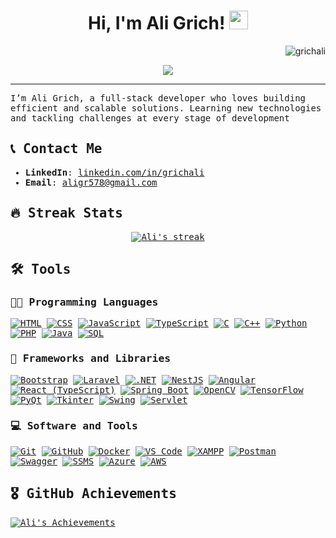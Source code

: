 <h1 align="center">
Hi, I'm Ali Grich!
  <img src="https://media.giphy.com/media/hvRJCLFzcasrR4ia7z/giphy.gif" width="30"></h1>
 <img src="https://komarev.com/ghpvc/?username=grichali&label=Profile%20Views&color=0e75b6&style=flat" align='right' alt="grichali" />

<br/>

<!-- Typing SVG by DenverCoder1 - https://github.com/DenverCoder1/readme-typing-svg -->
<p align="center">
  <a href="https://github.com/DenverCoder1/readme-typing-svg"><img src="https://readme-typing-svg.herokuapp.com?lines=Computer+Engineering+Student;Full+Stack+Developer;AI%20Enthusiast;Always%20learning%20new%20things&center=true&width=380&height=45"></a>
</p>
<hr/>
<samp>
I’m Ali Grich, a full-stack developer who loves building efficient and scalable solutions. Learning new technologies and tackling challenges at every stage of development

## 📞 Contact Me

- **LinkedIn**: [linkedin.com/in/grichali](https://www.linkedin.com/in/grichali)
- **Email**: [aligr578@gmail.com](mailto:aligr578@gmail.com)



## 🔥 Streak Stats

<!-- GitHub Readme Streak Stats - https://github.com/DenverCoder1/github-readme-streak-stats -->
<p align="center">
  <a href="https://github.com/DenverCoder1/github-readme-streak-stats">
    <img title="🔥 Get streak stats for your profile at git.io/streak-stats" alt="Ali's streak" src="https://github-readme-streak-stats.herokuapp.com/?user=grichali&theme=monokai-metallian&hide_border=true"/>
  </a>
</p>

## 🛠️ Tools

### 👨‍💻 Programming Languages

<p>
    <a href="https://github.com/search?q=user%3Agrichali+is%3Arepo+language%3Ahtml"><img alt="HTML" src="https://img.shields.io/badge/HTML%20-%23E34F26.svg?logo=html5&logoColor=white"></a>
    <a href="https://github.com/search?q=user%3Agrichali+is%3Arepo+language%3acss"><img alt="CSS" src="https://img.shields.io/badge/CSS%20-%231572B6.svg?logo=css3&logoColor=white"></a>
    <a href="https://github.com/search?q=user%3Agrichali+is%3Arepo+language%3ajavascript"><img alt="JavaScript" src="https://img.shields.io/badge/JavaScript%20-%23F7DF1E.svg?logo=javascript&logoColor=black"></a>
    <a href="https://github.com/search?q=user%3Agrichali+is%3Arepo+language%3atypescript"><img alt="TypeScript" src="https://img.shields.io/badge/TypeScript-%232B72B7.svg?logo=typescript&logoColor=white"></a>
    <a href="https://github.com/search?q=user%3Agrichali+is%3Arepo+language%3Ac"><img alt="C" src="https://img.shields.io/badge/C%20-%232370ED.svg?logo=c&logoColor=white"></a>
    <a href="https://github.com/search?q=user%3Agrichali+is%3Arepo+language%3acpp"><img alt="C++" src="https://img.shields.io/badge/C++%20-%2300599C.svg?logo=c%2B%2B&logoColor=white"></a>
    <a href="https://github.com/search?q=user%3Agrichali+is%3Arepo+language%3apython"><img alt="Python" src="https://img.shields.io/badge/Python%20-%2314354C.svg?logo=python&logoColor=white"></a>
    <a href="https://github.com/search?q=user%3Agrichali+is%3Arepo+language%3aphp"><img alt="PHP" src="https://img.shields.io/badge/PHP-%23777BB4.svg?logo=php&logoColor=white"></a>
    <a href="https://github.com/search?q=user%3Agrichali+is%3Arepo+language%3Ajava"><img alt="Java" src="https://img.shields.io/badge/Java-%23007396.svg?logo=java&logoColor=white"></a>
    <a href="https://github.com/search?q=user%3Agrichali+is%3Arepo+language%3asql"><img alt="SQL" src="https://img.shields.io/badge/SQL%20-%23025E8C.svg?logo=amazon-dynamodb&logoColor=white"></a>
</p>

### 🧰 Frameworks and Libraries

<p>
    <a href="#"><img alt="Bootstrap" src="https://img.shields.io/badge/Bootstrap-%23563D7C.svg?logo=bootstrap&logoColor=white"></a>
    <a href="#"><img alt="Laravel" src="https://img.shields.io/badge/Laravel-%23F05240.svg?logo=laravel&logoColor=white"></a>
    <a href="#"><img alt=".NET" src="https://img.shields.io/badge/.NET-%23246D6F.svg?logo=.net&logoColor=white"></a>
    <a href="#"><img alt="NestJS" src="https://img.shields.io/badge/NestJS-%23E0234E.svg?logo=nestjs&logoColor=white"></a>
    <a href="#"><img alt="Angular" src="https://img.shields.io/badge/Angular-%23E23237.svg?logo=angular&logoColor=white"></a>
    <a href="#"><img alt="React (TypeScript)" src="https://img.shields.io/badge/React%20(TypeScript)-%2361DAFB.svg?logo=react&logoColor=black"></a>
    <a href="#"><img alt="Spring Boot" src="https://img.shields.io/badge/Spring%20Boot-%236DB33F.svg?logo=springboot&logoColor=white"></a>
    <a href="#"><img alt="OpenCV" src="https://img.shields.io/badge/OpenCV-%23003B57.svg?logo=opencv&logoColor=white"></a>
    <a href="#"><img alt="TensorFlow" src="https://img.shields.io/badge/TensorFlow-%23FF6F00.svg?logo=tensorflow&logoColor=white"></a>
    <a href="#"><img alt="PyQt" src="https://img.shields.io/badge/PyQt-%234B8BBE.svg?logo=python&logoColor=white"></a>
    <a href="#"><img alt="Tkinter" src="https://img.shields.io/badge/Tkinter-%2337646F.svg?logo=python&logoColor=white"></a>
    <a href="#"><img alt="Swing" src="https://img.shields.io/badge/Swing-%23100D80.svg?logo=java&logoColor=white"></a>
    <a href="#"><img alt="Servlet" src="https://img.shields.io/badge/Servlet-%2312116C.svg?logo=java&logoColor=white"></a>
</p>


### 💻 Software and Tools

<p>
    <a href="#"><img alt="Git" src="https://img.shields.io/badge/Git%20-%23F05033.svg?logo=git&logoColor=white"></a>
    <a href="#"><img alt="GitHub" src="https://img.shields.io/badge/GitHub-%23121011.svg?logo=github&logoColor=white"></a>
    <a href="#"><img alt="Docker" src="https://img.shields.io/badge/Docker-%230db7ed.svg?logo=docker&logoColor=white"></a>
    <a href="#"><img alt="VS Code" src="https://img.shields.io/badge/Visual%20Studio%20Code-0078d7.svg?logo=visual-studio-code&logoColor=white"></a>
    <a href="#"><img alt="XAMPP" src="https://img.shields.io/badge/XAMPP-%23f5e81e.svg?logo=xampp&logoColor=black"></a>
    <a href="#"><img alt="Postman" src="https://img.shields.io/badge/Postman-%23FF6C37.svg?logo=postman&logoColor=white"></a>
    <a href="#"><img alt="Swagger" src="https://img.shields.io/badge/Swagger-%2380D3F7.svg?logo=swagger&logoColor=white"></a>
    <a href="#"><img alt="SSMS" src="https://img.shields.io/badge/SQL%20Server%20Management%20Studio-%232e6c82.svg?logo=microsoft-sql-server&logoColor=white"></a>
    <a href="#"><img alt="Azure" src="https://img.shields.io/badge/Azure-%230072C6.svg?logo=microsoft-azure&logoColor=white"></a>
    <a href="#"><img alt="AWS" src="https://img.shields.io/badge/AWS-%23FF9900.svg?logo=amazon-aws&logoColor=white"></a>

</p>

## 🎖️ GitHub Achievements
  

<a href="https://github.com/ryo-ma/github-profile-trophy"> 
    <img src="https://github-profile-trophy.vercel.app/?username=grichali&theme=darkhub&no-frame=true&no-bg=true&margin-w=4" alt="Ali's Achievements" />
</a>

